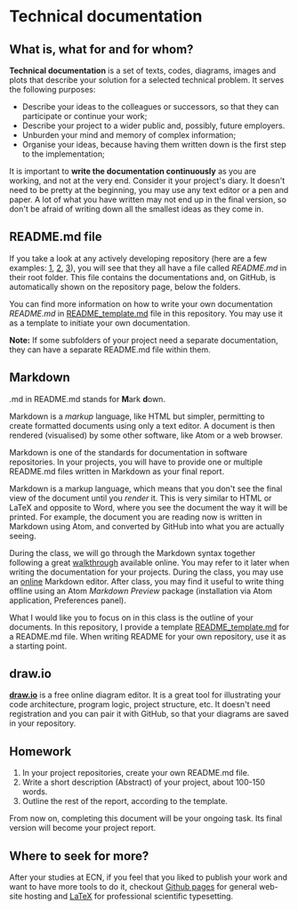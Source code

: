 # Technical documentation

## What is, what for and for whom?
__Technical documentation__ is a set of texts, codes, diagrams, images and plots that describe your solution for a selected technical problem. It serves the following purposes:
* Describe your ideas to the colleagues or successors, so that they can participate or continue your work;
* Describe your project to a wider public and, possibly, future employers.
* Unburden your mind and memory of complex information;
* Organise your ideas, because having them written down is the first step to the implementation;

It is important to __write the documentation continuously__ as you are working, and not at the very end. Consider it your project's diary. It doesn't need to be pretty at the beginning, you may use any text editor or a pen and paper. A lot of what you have written may not end up in the final version, so don't be afraid of writing down all the smallest ideas as they come in.

## README.md file
If you take a look at any actively developing repository (here are a few examples: [1](https://github.com/dotnet/net6-mobile-samples), [2](https://github.com/rust-analyzer/rust-analyzer), [3](https://github.com/DrKLO/Telegram)), you will see that they all have a file called _README.md_ in their root folder. This file contains the documentations and, on GitHub, is automatically shown on the repository page, below the folders.

You can find more information on how to write your own documentation _README.md_ in [README_template.md](./README_template.md) file in this repository. You may use it as a template to initiate your own documentation.

__Note:__ If some subfolders of your project need a separate documentation, they can have a separate README.md file within them.


## Markdown
.md in README.md stands for **M**ark **d**own.

Markdown is a *markup* language, like HTML but simpler, permitting to create formatted documents using only a text editor. A document is then rendered (visualised) by some other software, like Atom or a web browser.

Markdown is one of the standards for documentation in software repositories. In your projects, you will have to provide one or multiple README.md files written in Markdown as your final report.

Markdown is a markup language, which means that you don't see the final view of the document until you *render* it. This is very similar to HTML or LaTeX and opposite to Word, where you see the document the way it will be printed.
For example, the document you are reading now is written in Markdown using Atom, and converted by GitHub into what you are actually seeing.

During the class, we will go through the Markdown syntax together following a great [walkthrough](https://www.markdownguide.org/basic-syntax/) available online. You may refer to it later when writing the documentation for your projects. During the class, you may use an [online](https://jbt.github.io/markdown-editor/) Markdown editor. After class, you may find it useful to write thing offline using an Atom *Markdown Preview* package (installation via Atom application, Preferences panel). 

What I would like you to focus on in this class is the outline of your documents. In this repository, I provide a template [README_template.md](README_template.md) for a README.md file. When writing README for your own repository, use it as a starting point.


## draw.io
[__draw.io__](https://www.draw.io) is a free online diagram editor. It is a great tool for illustrating your code architecture, program logic, project structure, etc. It doesn't need registration and you can pair it with GitHub, so that your diagrams are saved in your repository.

## Homework
1. In your project repositories, create your own README.md file.
2. Write a short description (Abstract) of your project, about 100-150 words.
3. Outline the rest of the report, according to the template.

From now on, completing this document will be your ongoing task. Its final version will become your project report.

## Where to seek for more?
After your studies at ECN, if you feel that you liked to publish your work and want to have more tools to do it, checkout [Github pages](https://pages.github.com) for general web-site hosting and [LaTeX](https://www.overleaf.com) for professional scientific typesetting.
